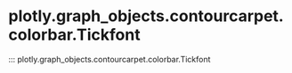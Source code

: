 # plotly.graph_objects.contourcarpet.colorbar.Tickfont

::: plotly.graph_objects.contourcarpet.colorbar.Tickfont
